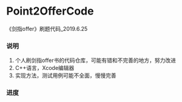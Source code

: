 # Point2OfferCode
《剑指offer》刷题代码_2019.6.25

### 说明
1. 个人刷剑指offer书的代码仓库，可能有错和不完善的地方，努力改进
2. C++语言，Xcode编辑器
3. 实现方法，测试用例可能不全面，慢慢完善

### 进度

